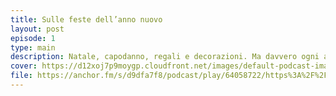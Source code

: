 ```yaml
---
title: Sulle feste dell’anno nuovo
layout: post
episode: 1
type: main
description: Natale, capodanno, regali e decorazioni. Ma davvero ogni anno bisogna fare tutta sta tiritera?
cover: https://d12xoj7p9moygp.cloudfront.net/images/default-podcast-image.png
file: https://anchor.fm/s/d9dfa7f8/podcast/play/64058722/https%3A%2F%2Fd3ctxlq1ktw2nl.cloudfront.net%2Fstaging%2F2023-0-26%2F4daa7837-63db-de30-ef8f-fc9440b69a83.mp3
---
```

